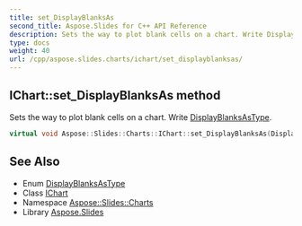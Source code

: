 ```yaml
---
title: set_DisplayBlanksAs
second_title: Aspose.Slides for C++ API Reference
description: Sets the way to plot blank cells on a chart. Write DisplayBlanksAsType.
type: docs
weight: 40
url: /cpp/aspose.slides.charts/ichart/set_displayblanksas/
---
```

## IChart::set_DisplayBlanksAs method


Sets the way to plot blank cells on a chart. Write [DisplayBlanksAsType](../../displayblanksastype/).

```cpp
virtual void Aspose::Slides::Charts::IChart::set_DisplayBlanksAs(DisplayBlanksAsType value)=0
```

## See Also

* Enum [DisplayBlanksAsType](../../displayblanksastype/)
* Class [IChart](../)
* Namespace [Aspose::Slides::Charts](../../)
* Library [Aspose.Slides](../../../)
